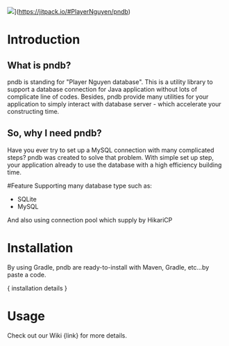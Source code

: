 ![](https://jitpack.io/v/PlayerNguyen/pndb.svg)](https://jitpack.io/#PlayerNguyen/pndb)
# Introduction
## What is pndb?
pndb is standing for "Player Nguyen database". This is a utility library to support a 
database connection for Java application without lots of complicate line of codes. Besides,
pndb provide many utilities for your application to simply interact with database server - which accelerate
your constructing time.

## So, why I need pndb? 
Have you ever try to set up a MySQL connection with many complicated steps? pndb was created to solve 
that problem. With simple set up step, your application already to use the database with a high efficiency 
building time.

#Feature
Supporting many database type such as:
- SQLite
- MySQL

And also using connection pool which supply by HikariCP

# Installation
By using Gradle, pndb are ready-to-install with Maven, Gradle, etc...by paste a code.

{ installation details }

# Usage
Check out our Wiki {link} for more details.
